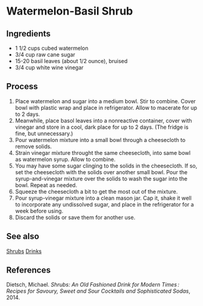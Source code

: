 # Watermelon-Basil Shrub
## Ingredients
- 1 1/2 cups cubed watermelon
- 3/4 cup raw cane sugar
- 15-20 basil leaves (about 1/2 ounce), bruised
- 3/4 cup white wine vinegar

## Process
1. Place watermelon and sugar into a medium bowl. Stir to combine. Cover bowl with plastic wrap and place in refrigerator. Allow to macerate for up to 2 days.
2. Meanwhile, place basol leaves into a nonreactive container, cover with vinegar and store in a cool, dark place for up to 2 days. (The fridge is fine, but unnecessary.)
3. Pour watermelon mixture into a small bowl through a cheesecloth to remove solids.
4. Strain vinegar mixture throught the same cheesecloth, into same bowl as watermelon syrup. Allow to combine.
5. You may have some sugar clinging to the solids in the cheesecloth. If so, set the cheesecloth with the solids over another small bowl. Pour the syrup-and-vinegar mixture over the solids to wash the sugar into the bowl. Repeat as needed.
6. Squeeze the cheesecloth a bit to get the most out of the mixture.
7. Pour syrup-vinegar mixture into a clean mason jar. Cap it, shake it well to incorporate any undissolved sugar, and place in the refrigerator for a week before using.
8. Discard the solids or save them for another use.

## See also
[Shrubs](./Shrubs.md)
[Drinks](./Drinks.md)

## References
Dietsch, Michael. _Shrubs: An Old Fashioned Drink for Modern Times : Recipes for Savoury, Sweet and Sour Cocktails and Sophisticated Sodas_, 2014.
